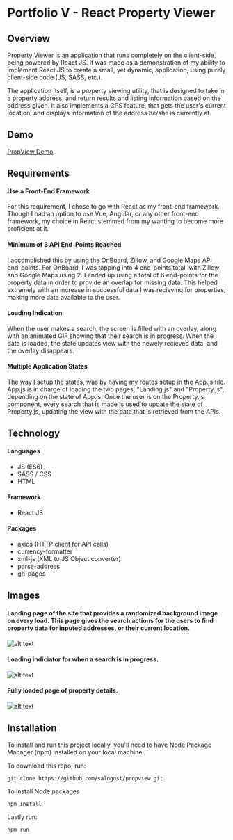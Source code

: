 # Portfolio V - React Property Viewer

## Overview
Property Viewer is an application that runs completely on the client-side, being powered by React JS. It was made as a demonstration of my ability to implement React JS to create a small, yet dynamic, application, using purely client-side code (JS, SASS, etc.).

The application itself, is a property viewing utility, that is designed to take in a property address, and return results and listing information based on the address given. It also implements a GPS feature, that gets the user's current location, and displays information of the address he/she is currently at.

## Demo

[PropView Demo](https://salogost.github.io/propview/ "PropView Demo")

## Requirements

#### Use a Front-End Framework
For this requirement, I chose to go with React as my front-end framework. Though I had an option to use Vue, Angular, or any other front-end framework, my choice in React stemmed from my wanting to become more proficient at it.

#### Minimum of 3 API End-Points Reached
I accomplished this by using the OnBoard, Zillow, and Google Maps API end-points. For OnBoard, I was tapping into 4 end-points total, with Zillow and Google Maps using 2. I ended up using a total of 6 end-points for the property data in order to provide an overlap for missing data. This helped extremely with an increase in successful data I was recieving for properties, making more data available to the user.

#### Loading Indication
When the user makes a search, the screen is filled with an overlay, along with an animated GIF showing that their search is in progress. When the data is loaded, the state updates view with the newely recieved data, and the overlay disappears.

#### Multiple Application States
The way I setup the states, was by having my routes setup in the App.js file. App.js is in charge of loading the two pages, "Landing.js" and "Property.js", depending on the state of App.js. Once the user is on the Property.js component, every search that is made is used to update the state of Property.js, updating the view with the data that is retrieved from the APIs.


## Technology

#### Languages
* JS (ES6)
* SASS / CSS
* HTML

#### Framework
* React JS

#### Packages
* axios (HTTP client for API calls)
* currency-formatter 
* xml-js (XML to JS Object converter)
* parse-address
* gh-pages


## Images

#### Landing page of the site that provides a randomized background image on every load. This page gives the search actions for the users to find property data for inputed addresses, or their current location.

![alt text](https://github.com/salogost/propview/blob/master/assets/action_1.png?raw=true "Landing page prompt, with search actions")

#### Loading indiciator for when a search is in progress.

![alt text](https://github.com/salogost/propview/blob/master/assets/action_2.png?raw=true "Loading indicator for when search is in progress")

#### Fully loaded page of property details.

![alt text](https://github.com/salogost/propview/blob/master/assets/action_3.png?raw=true "Full page detail of returned property data")

## Installation

To install and run this project locally, you'll need to have Node Package Manager (npm) installed on your local machine.

To download this repo, run:
```
git clone https://github.com/salogost/propview.git
```

To install Node packages
```
npm install
```

Lastly run:
```
npm run
```